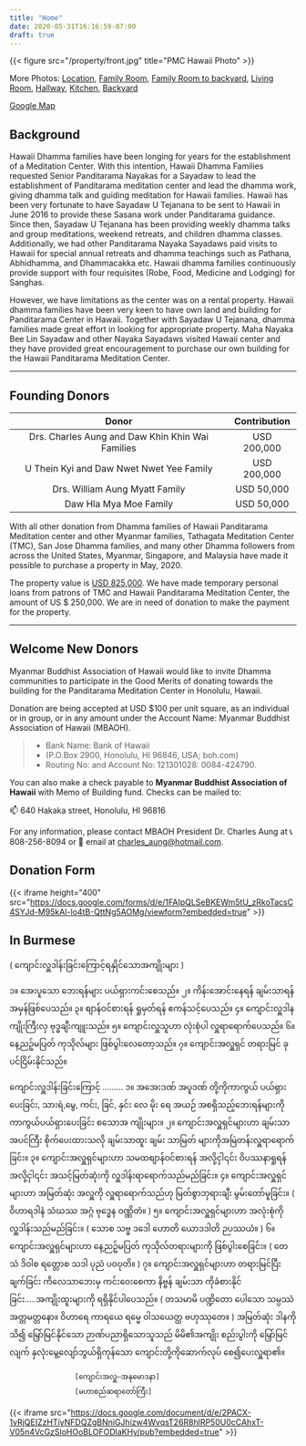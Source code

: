 ```yaml
---
title: "Home"
date: 2020-05-31T16:16:59-07:00
draft: true
---
```


{{< figure src="/property/front.jpg" title="PMC Hawaii Photo" >}}

More Photos: [Location](/property/map.jpg), [Family Room](/property/familyroom.jpg), [Family Room to backyard](/property/familyroomback.jpg), [Living Room](/property/living-room.jpg), [Hallway](/property/hallway.jpg), [Kitchen](/property/kitchen.jpg), [Backyard](/property/backyard.jpg)

[Google Map](https://www.google.com/maps/place/1819+Hoomalolo+St,+Pearl+City,+HI+96782/@21.4114152,-157.958598,3a,75y,54.29h,90t/data=!3m7!1e1!3m5!1sprlNHHhtAKz9yT8-T4fnLQ!2e0!6s%2F%2Fgeo0.ggpht.com%2Fcbk%3Fpanoid%3DprlNHHhtAKz9yT8-T4fnLQ%26output%3Dthumbnail%26cb_client%3Dsearch.gws-prod.gps%26thumb%3D2%26w%3D360%26h%3D120%26yaw%3D54.288364%26pitch%3D0%26thumbfov%3D100!7i13312!8i6656!4m5!3m4!1s0x7c0066221da07011:0x299affbfdb7a575e!8m2!3d21.411519!4d-157.9584411)

## Background

Hawaii Dhamma families have been longing for years for the establishment of a Meditation Center.  With this intention, Hawaii Dhamma Families requested Senior Panditarama Nayakas for a Sayadaw to lead the establishment of  Panditarama meditation center and lead the dhamma work,  giving dhamma talk and guiding meditation for Hawaii families.  Hawaii has been very fortunate to have Sayadaw U Tejanana to be sent to Hawaii in June 2016 to provide these Sasana work under Panditarama guidance.  Since then, Sayadaw U Tejanana has been providing weekly dhamma talks and group meditations, weekend retreats, and children dhamma classes. Additionally, we had other Panditarama Nayaka Sayadaws paid visits to Hawaii for special annual retreats and dhamma teachings such as  Pathana, Abhidhamma, and Dhammacakka etc. Hawaii dhamma families continuously provide support with four requisites (Robe, Food, Medicine and Lodging) for Sanghas. 

However,  we have limitations as the center was on a rental property. Hawaii dhamma families have been very keen to have own land and building for Panditarama Center in Hawaii. Together with Sayadaw U Tejanana, dhamma families made great effort in looking for appropriate property. Maha Nayaka Bee Lin Sayadaw and other Nayaka Sayadaws visited Hawaii center and they have provided great encouragement to purchase our own building for the Hawaii Panditarama Meditation Center.  

---

## Founding Donors

| Donor | Contribution |
|:-----:|:------------:|
| Drs. Charles Aung and Daw Khin Khin Wai Families | USD 200,000 |
| U Thein Kyi and Daw Nwet Nwet Yee Family | USD 200,000 |
| Drs. William Aung Myatt Family | USD 50,000 |
| Daw Hla Mya Moe Family | USD 50,000 |

With all other  donation from Dhamma families of Hawaii Panditarama Meditation center and other Myanmar families, Tathagata Meditation Center (TMC), San Jose Dhamma families, and many other Dhamma followers from across the United States, Myanmar, Singapore, and  Malaysia have made it possible to purchase a property in May, 2020. 

The property value is [USD 825,000](https://www.redfin.com/HI/Pearl-City/1819-Hoomalolo-St-96782/home/91458805). We have made temporary personal loans from patrons of TMC and Hawaii Panditarama Meditation Center, the amount of  US $ 250,000. We are in need of donation to make the payment for the property.  

---

## Welcome New Donors

Myanmar Buddhist Association of Hawaii would like to invite Dhamma communities to participate in the Good Merits of donating towards the building for the Panditarama Meditation Center in Honolulu, Hawaii. 

Donation are being accepted at USD $100 per unit square, as an individual or in group, or in any amount under the Account Name: Myanmar Buddhist Association of Hawaii (MBAOH).


> * Bank Name: Bank of Hawaii
> * (P.O.Box 2900, Honolulu, HI 96846, USA; boh.com)
> * Routing No: and Account No: 121301028:  0084-424790.

You can also make a check payable to __Myanmar Buddhist Association of Hawaii__ with Memo of Building fund. Checks can be mailed to: 

:mailbox: 640 Hakaka street, Honolulu, HI 96816

For any information, please contact MBAOH President Dr. Charles Aung at :telephone_receiver: 808-256-8094 or :email: email at charles_aung@hotmail.com. 

## Donation Form

{{< iframe height="400" src="https://docs.google.com/forms/d/e/1FAIpQLSeBKEWm5tU_zRkoTacsC4SYJd-M95kAI-lo4tB-QttNg5AOMg/viewform?embedded=true" >}}


## In Burmese

( ကျောင်းလှူဒါန်းခြင်းကြောင့်ရနှိုင်သောအကျိုးများ )

၁။ အေးပူသော ဘေးရန်များ ပယ်ရှားကင်းစေသည်။
၂။ ကိန်းအောင်းနေရန် ချမ်းသာရန် အမှန်ဖြစ်ပေသည်။
၃။ စျာန်ဝင်စားရန် ရှုမှတ်ရန် ဧကန်သင့်ပေသည်။
၄။ ကျောင်းလှူဒါန ကျိုးကြီးလှ ဗုဒ္ဓချီးကျူးသည်။
၅။ ကျောင်းလှူသူဟာ လုံးစုံပါ လှူရာရောက်ပေသည်။
၆။ နေ့ညဉ့်မပြတ် ကုသိုလ်များ ဖြစ်ပွါးလေတော့သည်။
၇။ ကျောင်းအလှူရှင် တရားမြင် ခုပင်ငြိမ်းနိုင်သည်။


ကျောင်းလှူဒါန်းခြင်းကြောင့် ………
၁။ အအေးဒဏ် အပူဒဏ် တို့ကိုကာကွယ် ပယ်ရှားပေးခြင်း, သားရဲ,မွေ, ကင်း, ခြင်, နှင်း 
     လေ မိုး ရေ အယဉ် အစရှိသည့်ဘေးရန်များကို ကာကွယ်ပယ်ရှားပေးခြင်း စသောအ
     ကျိုးများ။
၂။ ကျောင်းအလှူရှင်များဟာ ချမ်းသာအပင်ကြီး စိုက်ပေးထားသလို ချမ်းသာထူး ချမ်း
      သာမြတ် များကိုအမြဲတန်းလှူရာရောက်ခြင်း။
၃။ ကျောင်းအလှူရှင်များဟာ သမထစျာန်ဝင်စားရန် အလို့ငှါ၎င်း ဝိပဿနာရှုရန် အလို့ငှါ၎င်း
     အသင့်မြတ်ဆုံးကို လှူဒါန်းရာရောက်သည်မည်ခြင်း။
၄။ ကျောင်းအလှူရှင်များဟာ အမြတ်ဆုံး အလှူကို လှူရာရောက်သည်ဟု မြတ်စွာဘုရားချီး
     မွမ်းတော်မူခြင်း။
     ( ဝိဟာရဒါနံ သံဃဿ အဂ္ဂံ ဗုဒ္ဓေန ဝဏ္ဏိတံ။ )
၅။ ကျောင်းအလှူရှင်များဟာ အလုံးစုံကို လှူဒါန်းသည်မည်ခြင်း။
     ( သောစ သဗ္ဗ ဒဒေါ ဟောတိ ယောဒဒါတိ ဉပဿယံ။ )
၆။ ကျောင်းအလှူရှင်များဟာ နေ့ညဉ့်မပြတ် ကုသိုလ်တရားများကို ဖြစ်ပွါးစေခြင်း။
     ( တေသံ ဒိဝါစ ရတ္တောစ သဒါ ပုညံ ပဝဎုတိ။ )
၇။ ကျောင်းအလှူရှင်များဟာ တရားမြင်ပြီး ချက်ခြင်း ကိလေသာဘေးမှ ကင်းဝေးစေကာ
     နိဗ္ဗန် ချမ်းသာ ကိုခံစားနိုင်ခြင်း…..အကျိုးထူးများကို ရရှိနိုင်ပါပေသည်။
     ( တသမာမိ ပဏ္ဍိတော ပေါသော သမ္ပဿံ အတ္တမတ္တနော။
       ဝိဟာရေ ကာရယေ ရမ္မေ ဝါသယေတ္ထ ဗဟုဿုတေ။ )
     အမြတ်ဆုံး ဒါနကိုသိ၍ မြှော်မြင်နိုင်သော ဉာဏ်ပညာရှိသောသူသည် မိမိ၏အကျိုး
     စည်းပွါးကို မြှော်မြင်လျက် နှလုံးမွေ့လျော်ဘွယ်ရှိကုန်သော ကျောင်းတို့ကိုဆောက်လုပ်
     စေ၍ပေးလှူရာ၏။

                    [ကျောင်းအလှူ—အနုမောဒနာ]
                    [မဟာစည်ဆရာတော်ကြီး]



{{< iframe src="https://docs.google.com/document/d/e/2PACX-1vRjQEIZzHTiyNFDQZgBNniGJhizw4WvqsT26R8hlRP50U0cCAhxT-V05n4VcGzSloHOoBLOFODlaKHy/pub?embedded=true" >}}






